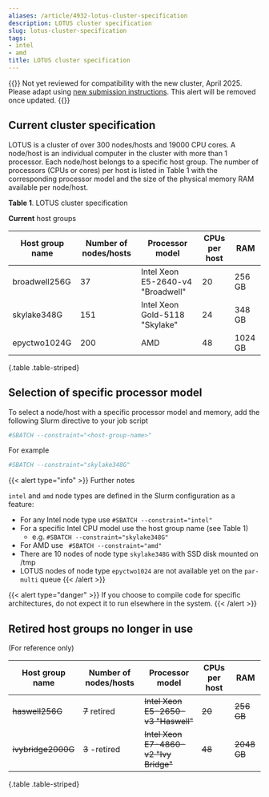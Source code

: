 ```yaml
---
aliases: /article/4932-lotus-cluster-specification
description: LOTUS cluster specification
slug: lotus-cluster-specification
tags:
- intel
- amd
title: LOTUS cluster specification
---
```


{{<alert type="danger">}}
Not yet reviewed for compatibility with the new cluster, April 2025.
Please adapt using [new submission instructions](how-to-submit-a-job-to-slurm). This alert will be removed once updated.
{{</alert>}}

## Current cluster specification

LOTUS is a cluster of over 300 nodes/hosts and 19000 CPU cores. A node/host is
an individual computer in the cluster with more than 1 processor. Each
node/host belongs to a specific host group. The number of processors (CPUs or
cores) per host is listed in Table 1 with the corresponding processor model
and the size of the physical memory RAM available per node/host.

**Table 1**. LOTUS cluster specification

**Current** host groups

Host group name |  Number of nodes/hosts  |  Processor model |  CPUs per host |  RAM 
---|---|---|---|---  
broadwell256G  |  37  |  Intel Xeon E5-2640-v4 "Broadwell"  |  20  |  256 GB  
skylake348G  |  151  |  Intel Xeon Gold-5118 "Skylake"  |  24  |  348 GB  
epyctwo1024G  | 200  |  AMD  |  48  |  1024 GB | 
{.table .table-striped}

## Selection of specific processor model

To select a node/host with a specific processor model and memory, add the
following Slurm directive to your job script 

```bash
#SBATCH --constraint="<host-group-name>"
```

For example 

```bash
#SBATCH --constraint="skylake348G"
```

{{< alert type="info" >}}
Further notes

`intel` and `amd` node types are defined in the Slurm configuration as a feature:
- For any Intel node type use `#SBATCH --constraint="intel"`
- For a specific Intel CPU model use the host group name (see Table 1)
  - e.g. `#SBATCH --constraint="skylake348G"`
- For AMD use ` #SBATCH --constraint="amd"`
- There are 10 nodes of node type `skylake348G` with SSD disk mounted on /tmp 
- LOTUS nodes of node type `epyctwo1024` are not available yet on the `par-multi` queue
{{< /alert >}}

{{< alert type="danger" >}}
If you choose to compile code for specific architectures, do not expect it to run elsewhere in the system.
{{< /alert >}}

## Retired host groups no longer in use

(For reference only)

Host group name |  Number of nodes/hosts |  Processor model |  CPUs per host |  RAM  
---|---|---|---|---  
~~haswell256G~~ |  ~~7~~ retired |  ~~Intel Xeon E5-2650-v3 "Haswell"~~  |  ~~20~~  | ~~256 GB~~
~~ivybridge2000G~~  |  ~~3~~  -retired |  ~~Intel Xeon E7-4860-v2 "Ivy Bridge"~~  |  ~~48~~  | ~~2048 GB~~
{.table .table-striped}

